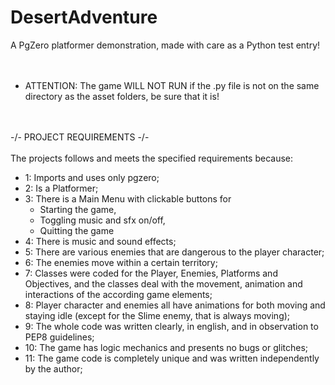 # DesertAdventure
A PgZero platformer demonstration, made with care as a Python test entry!
<br><br><br>

- ATTENTION: The game WILL NOT RUN if the .py file is not on the same directory as the asset folders, be sure that it is!

<br><br>
-/- PROJECT REQUIREMENTS -/-
<br><br>
The projects follows and meets the specified requirements because:
* 1: Imports and uses only pgzero;
* 2: Is a Platformer;
* 3: There is a Main Menu with clickable buttons for
  * Starting the game,
  * Toggling music and sfx on/off,
  * Quitting the game
* 4: There is music and sound effects;
* 5: There are various enemies that are dangerous to the player character;
* 6: The enemies move within a certain territory;
* 7: Classes were coded for the Player, Enemies, Platforms and Objectives, and the classes deal with the movement, animation and interactions of the according game elements;
* 8: Player character and enemies all have animations for both moving and staying idle (except for the Slime enemy, that is always moving);
* 9: The whole code was written clearly, in english, and in observation to PEP8 guidelines;
* 10: The game has logic mechanics and presents no bugs or glitches;
* 11: The game code is completely unique and was written independently by the author;
